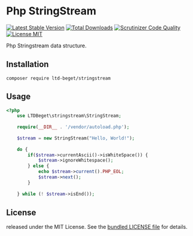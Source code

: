 # Php StringStream

[![Latest Stable Version](https://poser.pugx.org/ltd-beget/stringstream/version)](https://packagist.org/packages/ltd-beget/stringstream) 
[![Total Downloads](https://poser.pugx.org/ltd-beget/stringstream/downloads)](https://packagist.org/packages/ltd-beget/stringstream)
[![Scrutinizer Code Quality](https://scrutinizer-ci.com/g/LTD-Beget/stringstream/badges/quality-score.png?b=master)](https://scrutinizer-ci.com/g/LTD-Beget/stringstream/?branch=master)
[![License MIT](http://img.shields.io/badge/license-MIT-blue.svg?style=flat)](https://github.com/LTD-Beget/stringstream/blob/master/LICENSE)

Php Stringstream data structure.

## Installation

```shell
composer require ltd-beget/stringstream
```

## Usage
```php
<?php
    use LTDBeget\stringstream\StringStream;
    
    require(__DIR__ . '/vendor/autoload.php');
    
    $stream = new StringStream("Hello, World!");
    
    do {
        if($stream->currentAscii()->isWhiteSpace()) {
            $stream->ignoreWhitespace();
        } else {
            echo $stream->current().PHP_EOL;
            $stream->next();
        }
    
    } while (! $stream->isEnd());

```

## License
released under the MIT License.
See the [bundled LICENSE file](LICENSE) for details.
